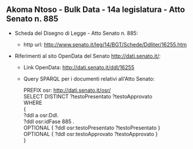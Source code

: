 ## Akoma Ntoso - Bulk Data - 14a legislatura - Atto Senato n. 885 ##

* Scheda del Disegno di Legge - Atto Senato n. 885:
	* http url: http://www.senato.it/leg/14/BGT/Schede/Ddliter/16255.htm

* Riferimenti al sito OpenData del Senato http://dati.senato.it/:
	* Link OpenData: http://dati.senato.it/ddl/16255
	* Query SPARQL per i documenti relativi all'Atto Senato:

        PREFIX osr: <http://dati.senato.it/osr/>  
		SELECT DISTINCT ?testoPresentato ?testoApprovato  
		WHERE  
		{  
		    ?ddl a osr:Ddl.  
		    ?ddl osr:idFase 885 .  
		    OPTIONAL { ?ddl osr:testoPresentato ?testoPresentato }  
		    OPTIONAL { ?ddl osr:testoApprovato ?testoApprovato }  
		}
		